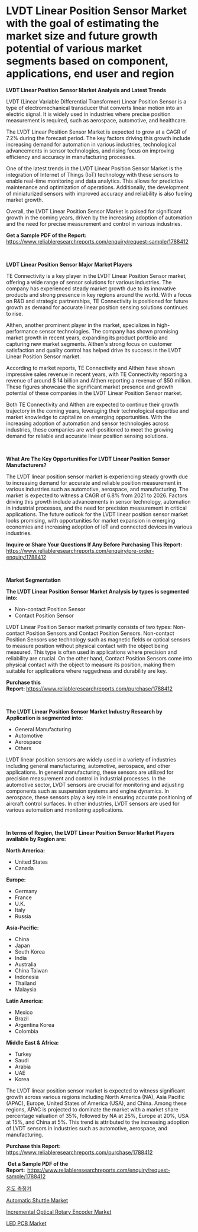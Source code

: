 <p><h1>LVDT Linear Position Sensor Market with the goal of estimating the market size and future growth potential of various market segments based on component, applications, end user and region</h1></p><p><strong>LVDT Linear Position Sensor Market Analysis and Latest Trends</strong></p>
<p><p>LVDT (Linear Variable Differential Transformer) Linear Position Sensor is a type of electromechanical transducer that converts linear motion into an electric signal. It is widely used in industries where precise position measurement is required, such as aerospace, automotive, and healthcare.</p><p>The LVDT Linear Position Sensor Market is expected to grow at a CAGR of 7.2% during the forecast period. The key factors driving this growth include increasing demand for automation in various industries, technological advancements in sensor technologies, and rising focus on improving efficiency and accuracy in manufacturing processes. </p><p>One of the latest trends in the LVDT Linear Position Sensor Market is the integration of Internet of Things (IoT) technology with these sensors to enable real-time monitoring and data analytics. This allows for predictive maintenance and optimization of operations. Additionally, the development of miniaturized sensors with improved accuracy and reliability is also fueling market growth.</p><p>Overall, the LVDT Linear Position Sensor Market is poised for significant growth in the coming years, driven by the increasing adoption of automation and the need for precise measurement and control in various industries.</p></p>
<p><strong>Get a Sample PDF of the Report:&nbsp;</strong> <a href="https://www.reliableresearchreports.com/enquiry/request-sample/1788412">https://www.reliableresearchreports.com/enquiry/request-sample/1788412</a></p>
<p>&nbsp;</p>
<p><strong>LVDT Linear Position Sensor Major Market Players</strong></p>
<p><p>TE Connectivity is a key player in the LVDT Linear Position Sensor market, offering a wide range of sensor solutions for various industries. The company has experienced steady market growth due to its innovative products and strong presence in key regions around the world. With a focus on R&D and strategic partnerships, TE Connectivity is positioned for future growth as demand for accurate linear position sensing solutions continues to rise.</p><p>Althen, another prominent player in the market, specializes in high-performance sensor technologies. The company has shown promising market growth in recent years, expanding its product portfolio and capturing new market segments. Althen's strong focus on customer satisfaction and quality control has helped drive its success in the LVDT Linear Position Sensor market.</p><p>According to market reports, TE Connectivity and Althen have shown impressive sales revenue in recent years, with TE Connectivity reporting a revenue of around $ 14 billion and Althen reporting a revenue of $50 million. These figures showcase the significant market presence and growth potential of these companies in the LVDT Linear Position Sensor market.</p><p>Both TE Connectivity and Althen are expected to continue their growth trajectory in the coming years, leveraging their technological expertise and market knowledge to capitalize on emerging opportunities. With the increasing adoption of automation and sensor technologies across industries, these companies are well-positioned to meet the growing demand for reliable and accurate linear position sensing solutions.</p></p>
<p>&nbsp;</p>
<p><strong>What Are The Key Opportunities For LVDT Linear Position Sensor Manufacturers?</strong></p>
<p><p>The LVDT linear position sensor market is experiencing steady growth due to increasing demand for accurate and reliable position measurement in various industries such as automotive, aerospace, and manufacturing. The market is expected to witness a CAGR of 6.8% from 2021 to 2026. Factors driving this growth include advancements in sensor technology, automation in industrial processes, and the need for precision measurement in critical applications. The future outlook for the LVDT linear position sensor market looks promising, with opportunities for market expansion in emerging economies and increasing adoption of IoT and connected devices in various industries.</p></p>
<p><strong>Inquire or Share Your Questions If Any Before Purchasing This Report:</strong> <a href="https://www.reliableresearchreports.com/enquiry/pre-order-enquiry/1788412">https://www.reliableresearchreports.com/enquiry/pre-order-enquiry/1788412</a></p>
<p>&nbsp;</p>
<p><strong>Market Segmentation</strong></p>
<p><strong>The LVDT Linear Position Sensor Market Analysis by types is segmented into:</strong></p>
<p><ul><li>Non-contact Position Sensor</li><li>Contact Position Sensor</li></ul></p>
<p><p>LVDT Linear Position Sensor market primarily consists of two types: Non-contact Position Sensors and Contact Position Sensors. Non-contact Position Sensors use technology such as magnetic fields or optical sensors to measure position without physical contact with the object being measured. This type is often used in applications where precision and reliability are crucial. On the other hand, Contact Position Sensors come into physical contact with the object to measure its position, making them suitable for applications where ruggedness and durability are key.</p></p>
<p><strong>Purchase this Report:&nbsp;</strong><a href="https://www.reliableresearchreports.com/purchase/1788412">https://www.reliableresearchreports.com/purchase/1788412</a></p>
<p>&nbsp;</p>
<p><strong>The LVDT Linear Position Sensor Market Industry Research by Application is segmented into:</strong></p>
<p><ul><li>General Manufacturing</li><li>Automotive</li><li>Aerospace</li><li>Others</li></ul></p>
<p><p>LVDT linear position sensors are widely used in a variety of industries including general manufacturing, automotive, aerospace, and other applications. In general manufacturing, these sensors are utilized for precision measurement and control in industrial processes. In the automotive sector, LVDT sensors are crucial for monitoring and adjusting components such as suspension systems and engine dynamics. In aerospace, these sensors play a key role in ensuring accurate positioning of aircraft control surfaces. In other industries, LVDT sensors are used for various automation and monitoring applications.</p></p>
<p>&nbsp;</p>
<p><strong>In terms of Region, the LVDT Linear Position Sensor Market Players available by Region are:</strong></p>
<p>
    <p> <strong> North America: </strong>
        <ul>
            <li>United States</li>
            <li>Canada</li>
        </ul>
        </p> 
    <p> <strong> Europe: </strong>
        <ul>
            <li>Germany</li>
            <li>France</li>
            <li>U.K.</li>
            <li>Italy</li>
            <li>Russia</li>
        </ul>
        </p> 
    <p> <strong> Asia-Pacific: </strong>
        <ul>
            <li>China</li>
            <li>Japan</li>
            <li>South Korea</li>
            <li>India</li>
            <li>Australia</li>
            <li>China Taiwan</li>
            <li>Indonesia</li>
            <li>Thailand</li>
            <li>Malaysia</li>
        </ul>
        </p> 
    <p> <strong> Latin America: </strong>
        <ul>
            <li>Mexico</li>
            <li>Brazil</li>
            <li>Argentina Korea</li>
            <li>Colombia</li>
        </ul>
        </p> 
    <p> <strong> Middle East & Africa: </strong>
        <ul>
            <li>Turkey</li>
            <li>Saudi</li>
            <li>Arabia</li>
            <li>UAE</li>
            <li>Korea</li>
        </ul>
    </p>
    </p>
<p><p>The LVDT linear position sensor market is expected to witness significant growth across various regions including North America (NA), Asia Pacific (APAC), Europe, United States of America (USA), and China. Among these regions, APAC is projected to dominate the market with a market share percentage valuation of 35%, followed by NA at 25%, Europe at 20%, USA at 15%, and China at 5%. This trend is attributed to the increasing adoption of LVDT sensors in industries such as automotive, aerospace, and manufacturing.</p></p>
<p><strong>Purchase this Report: </strong><a href="https://www.reliableresearchreports.com/purchase/1788412">https://www.reliableresearchreports.com/purchase/1788412</a></p>
<p>&nbsp;<strong>Get a Sample PDF of the Report:&nbsp;&nbsp;</strong><a href="https://www.reliableresearchreports.com/enquiry/request-sample/1788412">https://www.reliableresearchreports.com/enquiry/request-sample/1788412</a></p>
<p><strong></strong></p>
<p><p><a href="https://github.com/royErdmtyan906778/Market-Research-Report-List-1/blob/main/173052810634.md">온도 측정기</a></p><p><a href="https://issuu.com/reportprime-2/docs/automatic-shuttle-market-size-2030.pptx">Automatic Shuttle Market</a></p><p><a href="https://github.com/wusalecollins540tpqoz/Market-Research-Report-List-1/blob/main/incremental-optical-rotary-encoder-market.md">Incremental Optical Rotary Encoder Market</a></p><p><a href="https://github.com/pjcfca/Market-Research-Report-List-2/blob/main/led-pcb-market.md">LED PCB Market</a></p></p>